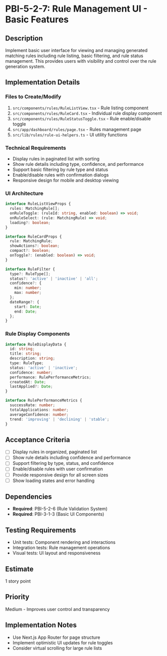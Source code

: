 # PBI-5-2-7: Rule Management UI - Basic Features

## Description

Implement basic user interface for viewing and managing generated matching rules including rule listing, basic
filtering, and rule status management. This provides users with visibility and control over the rule generation system.

## Implementation Details

### Files to Create/Modify

1. `src/components/rules/RuleListView.tsx` - Rule listing component
2. `src/components/rules/RuleCard.tsx` - Individual rule display component
3. `src/components/rules/RuleStatusToggle.tsx` - Rule enable/disable toggle
4. `src/app/dashboard/rules/page.tsx` - Rules management page
5. `src/lib/rules/rule-ui-helpers.ts` - UI utility functions

### Technical Requirements

- Display rules in paginated list with sorting
- Show rule details including type, confidence, and performance
- Support basic filtering by rule type and status
- Enable/disable rules with confirmation dialogs
- Responsive design for mobile and desktop viewing

### UI Architecture

```typescript
interface RuleListViewProps {
  rules: MatchingRule[];
  onRuleToggle: (ruleId: string, enabled: boolean) => void;
  onRuleSelect: (rule: MatchingRule) => void;
  loading?: boolean;
}

interface RuleCardProps {
  rule: MatchingRule;
  showActions?: boolean;
  compact?: boolean;
  onToggle?: (enabled: boolean) => void;
}

interface RuleFilter {
  type?: RuleType[];
  status?: 'active' | 'inactive' | 'all';
  confidence?: {
    min: number;
    max: number;
  };
  dateRange?: {
    start: Date;
    end: Date;
  };
}
```

### Rule Display Components

```typescript
interface RuleDisplayData {
  id: string;
  title: string;
  description: string;
  type: RuleType;
  status: 'active' | 'inactive';
  confidence: number;
  performance: RulePerformanceMetrics;
  createdAt: Date;
  lastApplied?: Date;
}

interface RulePerformanceMetrics {
  successRate: number;
  totalApplications: number;
  averageConfidence: number;
  trend: 'improving' | 'declining' | 'stable';
}
```

## Acceptance Criteria

- [ ] Display rules in organized, paginated list
- [ ] Show rule details including confidence and performance
- [ ] Support filtering by type, status, and confidence
- [ ] Enable/disable rules with user confirmation
- [ ] Provide responsive design for all screen sizes
- [ ] Show loading states and error handling

## Dependencies

- **Required**: PBI-5-2-6 (Rule Validation System)
- **Required**: PBI-3-1-3 (Basic UI Components)

## Testing Requirements

- Unit tests: Component rendering and interactions
- Integration tests: Rule management operations
- Visual tests: UI layout and responsiveness

## Estimate

1 story point

## Priority

Medium - Improves user control and transparency

## Implementation Notes

- Use Next.js App Router for page structure
- Implement optimistic UI updates for rule toggles
- Consider virtual scrolling for large rule lists
